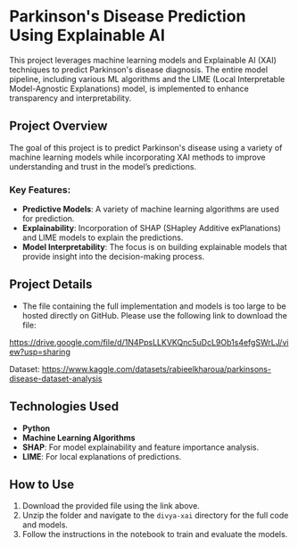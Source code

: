 # Parkinson's Disease Prediction Using Explainable AI

This project leverages machine learning models and Explainable AI (XAI) techniques to predict Parkinson's disease diagnosis. The entire model pipeline, including various ML algorithms and the LIME (Local Interpretable Model-Agnostic Explanations) model, is implemented to enhance transparency and interpretability.

## Project Overview

The goal of this project is to predict Parkinson's disease using a variety of machine learning models while incorporating XAI methods to improve understanding and trust in the model’s predictions.

### Key Features:
- **Predictive Models**: A variety of machine learning algorithms are used for prediction.
- **Explainability**: Incorporation of SHAP (SHapley Additive exPlanations) and LIME models to explain the predictions.
- **Model Interpretability**: The focus is on building explainable models that provide insight into the decision-making process.

## Project Details
- The file containing the full implementation and models is too large to be hosted directly on GitHub. Please use the following link to download the file:

https://drive.google.com/file/d/1N4PpsLLKVKQnc5uDcL9Ob1s4efgSWrLJ/view?usp=sharing

Dataset:
https://www.kaggle.com/datasets/rabieelkharoua/parkinsons-disease-dataset-analysis



## Technologies Used
- **Python**
- **Machine Learning Algorithms**
- **SHAP**: For model explainability and feature importance analysis.
- **LIME**: For local explanations of predictions.

## How to Use
1. Download the provided file using the link above.
2. Unzip the folder and navigate to the `divya-xai` directory for the full code and models.
3. Follow the instructions in the notebook to train and evaluate the models.


